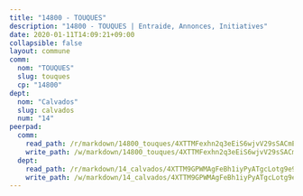 ```yaml
---
title: "14800 - TOUQUES"
description: "14800 - TOUQUES | Entraide, Annonces, Initiatives"
date: 2020-01-11T14:09:21+09:00
collapsible: false
layout: commune
comm:
  nom: "TOUQUES"
  slug: touques
  cp: "14800"
dept:
  nom: "Calvados"
  slug: calvados
  num: "14"
peerpad:
  comm:
    read_path: /r/markdown/14800_touques/4XTTMFexhn2q3eEiS6wjvV29sSACmEwGBCFZDYbCzz6nwCEa3
    write_path: /w/markdown/14800_touques/4XTTMFexhn2q3eEiS6wjvV29sSACmEwGBCFZDYbCzz6nwCEa3-K3TgU7xWUD1a3fPA1Ed8SZ9mX4ZYBKpqf5SoB6YiKbe9Yy66z4CEQqZfqko9dMWNeMePrX88AiVfM92XMX47ZU7DbfxZwPJQZdZCRYU1ADouyK9L14tUjincxs53YDvJg4JVTNxo
  dept:
    read_path: /r/markdown/14_calvados/4XTTM9GPWMAgFeBh1iyPyATgcLotg9e9APJpQBEyY3RZiUwJ6
    write_path: /w/markdown/14_calvados/4XTTM9GPWMAgFeBh1iyPyATgcLotg9e9APJpQBEyY3RZiUwJ6-K3TgUXWJAT2cYJ9ZstQphkkm2za8um5GwwXsivqaDFTgbhMDcHaRXnT3h69szAqCyvWcFfDim5fkwc6CXdUtyvPpirbD1TPAb6xCxpPN6dR3zzDRe29YehQYbhZdjvZYkgztJYvi
---
```


